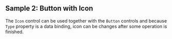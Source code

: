 ## Sample 2: Button with Icon

The `Icon` control can be used together with the `Button` controls and because `Type` property is a data binding, icon can be changes after some operation is finished.
